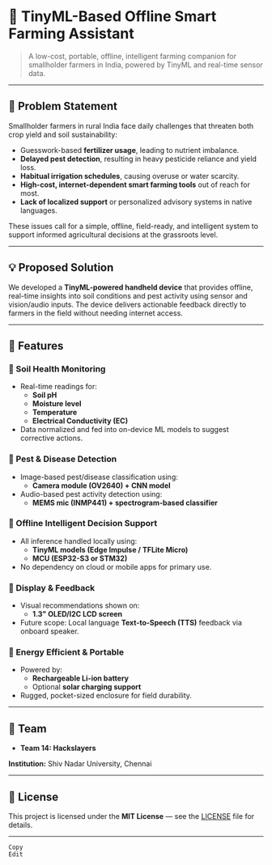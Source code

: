 # 🌾 TinyML-Based Offline Smart Farming Assistant

> A low-cost, portable, offline, intelligent farming companion for smallholder farmers in India, powered by TinyML and real-time sensor data.

---

## 🚜 Problem Statement

Smallholder farmers in rural India face daily challenges that threaten both crop yield and soil sustainability:

- Guesswork-based **fertilizer usage**, leading to nutrient imbalance.
- **Delayed pest detection**, resulting in heavy pesticide reliance and yield loss.
- **Habitual irrigation schedules**, causing overuse or water scarcity.
- **High-cost, internet-dependent smart farming tools** out of reach for most.
- **Lack of localized support** or personalized advisory systems in native languages.

These issues call for a simple, offline, field-ready, and intelligent system to support informed agricultural decisions at the grassroots level.

---

## 💡 Proposed Solution

We developed a **TinyML-powered handheld device** that provides offline, real-time insights into soil conditions and pest activity using sensor and vision/audio inputs. The device delivers actionable feedback directly to farmers in the field without needing internet access.

---

## 🔧 Features

### 🧪 Soil Health Monitoring
- Real-time readings for:
  - **Soil pH**
  - **Moisture level**
  - **Temperature**
  - **Electrical Conductivity (EC)**
- Data normalized and fed into on-device ML models to suggest corrective actions.

### 🦟 Pest & Disease Detection
- Image-based pest/disease classification using:
  - **Camera module (OV2640) + CNN model**
- Audio-based pest activity detection using:
  - **MEMS mic (INMP441) + spectrogram-based classifier**

### 📶 Offline Intelligent Decision Support
- All inference handled locally using:
  - **TinyML models (Edge Impulse / TFLite Micro)**
  - **MCU (ESP32-S3 or STM32)**
- No dependency on cloud or mobile apps for primary use.

### 📲 Display & Feedback
- Visual recommendations shown on:
  - **1.3" OLED/I2C LCD screen**
- Future scope: Local language **Text-to-Speech (TTS)** feedback via onboard speaker.

### 🔋 Energy Efficient & Portable
- Powered by:
  - **Rechargeable Li-ion battery**
  - Optional **solar charging support**
- Rugged, pocket-sized enclosure for field durability.

---
## 🤝 Team

- **Team 14: Hackslayers**


**Institution:** Shiv Nadar University, Chennai

---

## 📄 License

This project is licensed under the **MIT License** — see the [LICENSE](LICENSE) file for details.

---

```vbnet
Copy
Edit
